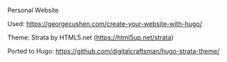 Personal Website

Used: https://georgecushen.com/create-your-website-with-hugo/ 

Theme: Strata by HTML5.net (https://html5up.net/strata) 

Ported to Hugo: https://github.com/digitalcraftsman/hugo-strata-theme/